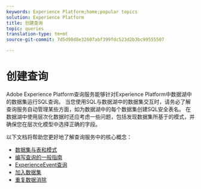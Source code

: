 ```yaml
---
keywords: Experience Platform;home;popular topics
solution: Experience Platform
title: 创建查询
topic: queries
translation-type: tm+mt
source-git-commit: 7d5d98d8e32607abf399fdc523d2b3bc99555507

---
```



# 创建查询

Adobe Experience Platform查询服务能够针对Experience Platform中数据湖中的数据集运行SQL查询。 当您使用SQL与数据湖中的数据集交互时，请务必了解查询服务自动管理某些方面，如为数据湖中的每个数据集创建SQL安全表名。 在数据湖中使用层次化数据时还应考虑一些问题，包括发现数据集所基于的模式，并确保您在层次化模型中选择正确的字段。

以下文档将帮助您更好地了解查询服务中的核心概念：

- [数据集与表和模式](./datasets-and-tables.md)
- [编写查询的一般指南](./writing-queries.md)
- [ExperienceEvent查询](./experience-event-queries.md)
- [加入数据集](./joining-datasets.md)
- [重复数据消除](./deduplication.md)
